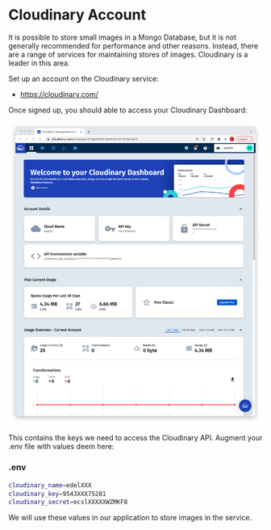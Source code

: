 # Cloudinary Account

It is possible to store small images in a Mongo Database, but it is not generally recommended for performance and other reasons. Instead, there are a range of services for maintaining stores of images. Cloudinary is a leader in this area.

Set up an account on the Cloudinary service:

- <https://cloudinary.com/>

Once signed up, you should able to access your Cloudinary Dashboard:

![](img/01.png)

This contains the keys we need to access the Cloudinary API. Augment your .env file with values deem here:

### .env

~~~bash
cloudinary_name=edelXXX
cloudinary_key=9543XXX75281
cloudinary_secret=ecslXXXXXWZMKF8
~~~

We will use these values in our application to store images in the service.
